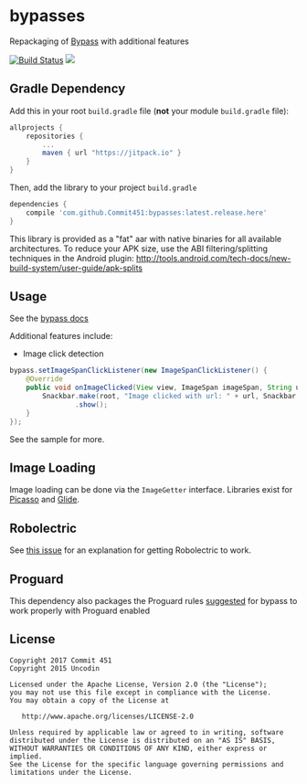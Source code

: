 # bypasses
Repackaging of [Bypass](https://github.com/Uncodin/bypass) with additional features

[![Build Status](https://travis-ci.org/Commit451/bypasses.svg?branch=master)](https://travis-ci.org/Commit451/bypasses) [![](https://jitpack.io/v/Commit451/bypasses.svg)](https://jitpack.io/#Commit451/bypasses)

## Gradle Dependency

Add this in your root `build.gradle` file (**not** your module `build.gradle` file):

```gradle
allprojects {
	repositories {
		...
		maven { url "https://jitpack.io" }
	}
}
```

Then, add the library to your project `build.gradle`
```gradle
dependencies {
    compile 'com.github.Commit451:bypasses:latest.release.here'
}
```

This library is provided as a "fat" aar with native binaries for all available architectures. To
reduce your APK size, use the ABI filtering/splitting techniques in the Android plugin:
http://tools.android.com/tech-docs/new-build-system/user-guide/apk-splits

## Usage
See the [bypass docs](http://uncodin.github.io/bypass/)

Additional features include:
- Image click detection
```java
bypass.setImageSpanClickListener(new ImageSpanClickListener() {
    @Override
    public void onImageClicked(View view, ImageSpan imageSpan, String url) {
        Snackbar.make(root, "Image clicked with url: " + url, Snackbar.LENGTH_LONG)
                .show();
    }
});
```
See the sample for more.

## Image Loading
Image loading can be done via the `ImageGetter` interface. Libraries exist for [Picasso](https://github.com/Commit451/BypassPicassoImageGetter) and [Glide](https://github.com/Commit451/BypassGlideImageGetter).

## Robolectric
See [this issue](https://github.com/Commit451/bypasses/issues/2) for an explanation for getting Robolectric to work.

## Proguard
This dependency also packages the Proguard rules [suggested](https://github.com/Uncodin/bypass/issues/195) for bypass to work properly with Proguard enabled

License
--------

    Copyright 2017 Commit 451
    Copyright 2015 Uncodin

    Licensed under the Apache License, Version 2.0 (the "License");
    you may not use this file except in compliance with the License.
    You may obtain a copy of the License at

       http://www.apache.org/licenses/LICENSE-2.0

    Unless required by applicable law or agreed to in writing, software
    distributed under the License is distributed on an "AS IS" BASIS,
    WITHOUT WARRANTIES OR CONDITIONS OF ANY KIND, either express or implied.
    See the License for the specific language governing permissions and
    limitations under the License.

